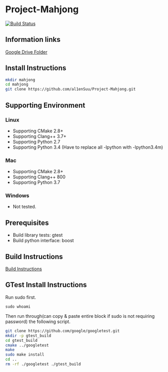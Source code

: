 # Project-Mahjong

[![Build Status](https://travis-ci.com/al1enSuu/Project-Mahjong.svg?token=4by9Ez4yfBLSeZfufxzo&branch=master)](https://travis-ci.com/al1enSuu/Project-Mahjong)

## Information links
[Google Drive Folder](https://drive.google.com/open?id=0B0f599yzLN08TDNKWkhPMEh0dHM)

## Install Instructions
```bash
mkdir mahjong
cd mahjong
git clone https://github.com/al1enSuu/Project-Mahjong.git
```

## Supporting Environment
### Linux
+ Supporting CMake 2.8+
+ Supporting Clang++ 3.7+
+ Supporting Python 2.7
+ Supporting Python 3.4 (Have to replace all -lpython with -lpython3.4m)

### Mac
+ Supporting CMake 2.8+
+ Supporting Clang++ 800
+ Supporting Python 3.7

### Windows
- Not tested.

## Prerequisites
* Build library tests: gtest
* Build python interface: boost

## Build Instructions
[Build Instructions](https://github.com/al1enSuu/Project-Mahjong/wiki/Compile-Instructions)

## GTest Install Instructions
Run sudo first.
```
sudo whoami
```

Then run through(can copy & paste entire block if sudo is not requiring password) the following script.
```bash
git clone https://github.com/google/googletest.git
mkdir -p gtest_build
cd gtest_build
cmake ../googletest
make
sudo make install
cd ..
rm -rf ./googletest ./gtest_build

```
